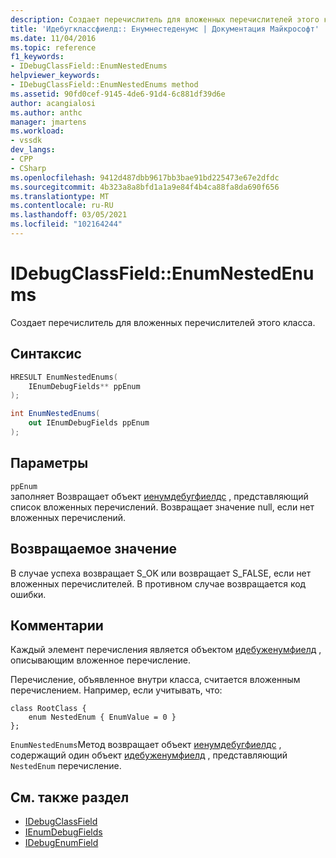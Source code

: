 ```yaml
---
description: Создает перечислитель для вложенных перечислителей этого класса.
title: 'Идебугклассфиелд:: Енумнестеденумс | Документация Майкрософт'
ms.date: 11/04/2016
ms.topic: reference
f1_keywords:
- IDebugClassField::EnumNestedEnums
helpviewer_keywords:
- IDebugClassField::EnumNestedEnums method
ms.assetid: 90fd0cef-9145-4de6-91d4-6c881df39d6e
author: acangialosi
ms.author: anthc
manager: jmartens
ms.workload:
- vssdk
dev_langs:
- CPP
- CSharp
ms.openlocfilehash: 9412d487dbb9617bb3bae91bd225473e67e2dfdc
ms.sourcegitcommit: 4b323a8a8bfd1a1a9e84f4b4ca88fa8da690f656
ms.translationtype: MT
ms.contentlocale: ru-RU
ms.lasthandoff: 03/05/2021
ms.locfileid: "102164244"
---
```

# <a name="idebugclassfieldenumnestedenums"></a>IDebugClassField::EnumNestedEnums
Создает перечислитель для вложенных перечислителей этого класса.

## <a name="syntax"></a>Синтаксис

```cpp
HRESULT EnumNestedEnums(
    IEnumDebugFields** ppEnum
);
```

```csharp
int EnumNestedEnums(
    out IEnumDebugFields ppEnum
);
```

## <a name="parameters"></a>Параметры
`ppEnum`\
заполняет Возвращает объект [иенумдебугфиелдс](../../../extensibility/debugger/reference/ienumdebugfields.md) , представляющий список вложенных перечислений. Возвращает значение null, если нет вложенных перечислений.

## <a name="return-value"></a>Возвращаемое значение
В случае успеха возвращает S_OK или возвращает S_FALSE, если нет вложенных перечислителей. В противном случае возвращается код ошибки.

## <a name="remarks"></a>Комментарии
Каждый элемент перечисления является объектом [идебуженумфиелд](../../../extensibility/debugger/reference/idebugenumfield.md) , описывающим вложенное перечисление.

Перечисление, объявленное внутри класса, считается вложенным перечислением. Например, если учитывать, что:

```
class RootClass {
    enum NestedEnum { EnumValue = 0 }
};
```

`EnumNestedEnums`Метод возвращает объект [иенумдебугфиелдс](../../../extensibility/debugger/reference/ienumdebugfields.md) , содержащий один объект [идебуженумфиелд](../../../extensibility/debugger/reference/idebugenumfield.md) , представляющий `NestedEnum` перечисление.

## <a name="see-also"></a>См. также раздел
- [IDebugClassField](../../../extensibility/debugger/reference/idebugclassfield.md)
- [IEnumDebugFields](../../../extensibility/debugger/reference/ienumdebugfields.md)
- [IDebugEnumField](../../../extensibility/debugger/reference/idebugenumfield.md)
